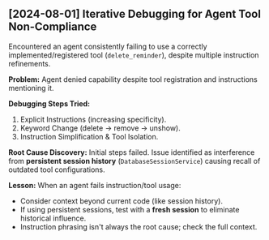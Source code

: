 ## [2024-08-01] Iterative Debugging for Agent Tool Non-Compliance

Encountered an agent consistently failing to use a correctly implemented/registered tool (`delete_reminder`), despite multiple instruction refinements.

**Problem:** Agent denied capability despite tool registration and instructions mentioning it.

**Debugging Steps Tried:**

1.  Explicit Instructions (increasing specificity).
2.  Keyword Change (delete -> remove -> unshow).
3.  Instruction Simplification & Tool Isolation.

**Root Cause Discovery:** Initial steps failed. Issue identified as interference from **persistent session history** (`DatabaseSessionService`) causing recall of outdated tool configurations.

**Lesson:** When an agent fails instruction/tool usage:

- Consider context beyond current code (like session history).
- If using persistent sessions, test with a **fresh session** to eliminate historical influence.
- Instruction phrasing isn't always the root cause; check the full context.
